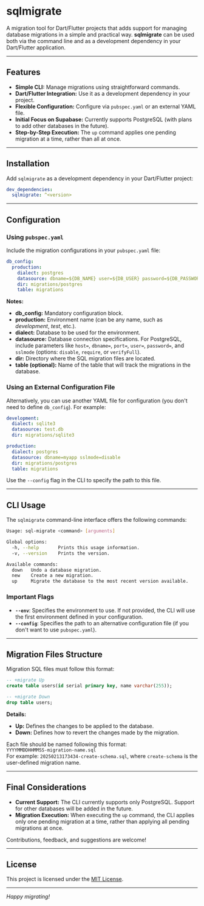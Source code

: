 # sqlmigrate

A migration tool for Dart/Flutter projects that adds support for managing database migrations in a simple and practical way. **sqlmigrate** can be used both via the command line and as a development dependency in your Dart/Flutter application.

---

## Features

- **Simple CLI:** Manage migrations using straightforward commands.
- **Dart/Flutter Integration:** Use it as a development dependency in your project.
- **Flexible Configuration:** Configure via `pubspec.yaml` or an external YAML file.
- **Initial Focus on Supabase:** Currently supports PostgreSQL (with plans to add other databases in the future).
- **Step-by-Step Execution:** The `up` command applies one pending migration at a time, rather than all at once.

---

## Installation

Add `sqlmigrate` as a development dependency in your Dart/Flutter project:

```yaml
dev_dependencies:
  sqlmigrate: ^<version>
```

---

## Configuration

### Using `pubspec.yaml`

Include the migration configurations in your `pubspec.yaml` file:

```yaml
db_config:
  production:
    dialect: postgres
    datasource: dbname=${DB_NAME} user=${DB_USER} password=${DB_PASSWORD} sslmode=disable
    dir: migrations/postgres
    table: migrations
```

**Notes:**

- **db_config:** Mandatory configuration block.
- **production:** Environment name (can be any name, such as _development_, _test_, etc.).
- **dialect:** Database to be used for the environment.
- **datasource:** Database connection specifications. For PostgreSQL, include parameters like `host=`, `dbname=`, `port=`, `user=`, `password=`, and `sslmode` (options: `disable`, `require`, or `verifyFull`).
- **dir:** Directory where the SQL migration files are located.
- **table (optional):** Name of the table that will track the migrations in the database.

### Using an External Configuration File

Alternatively, you can use another YAML file for configuration (you don't need to define `db_config`). For example:

```yaml
development:
  dialect: sqlite3
  datasource: test.db
  dir: migrations/sqlite3

production:
  dialect: postgres
  datasource: dbname=myapp sslmode=disable
  dir: migrations/postgres
  table: migrations
```

Use the `--config` flag in the CLI to specify the path to this file.

---

## CLI Usage

The `sqlmigrate` command-line interface offers the following commands:

```bash
Usage: sql-migrate <command> [arguments]

Global options:
  -h, --help       Prints this usage information.
  -v, --version    Prints the version.

Available commands:
  down   Undo a database migration.
  new    Create a new migration.
  up     Migrate the database to the most recent version available.
```

### Important Flags

- **`--env`**: Specifies the environment to use. If not provided, the CLI will use the first environment defined in your configuration.
- **`--config`**: Specifies the path to an alternative configuration file (if you don't want to use `pubspec.yaml`).

---

## Migration Files Structure

Migration SQL files must follow this format:

```sql
-- +migrate Up
create table users(id serial primary key, name varchar(255));

-- +migrate Down
drop table users;
```

**Details:**

- **Up:** Defines the changes to be applied to the database.
- **Down:** Defines how to revert the changes made by the migration.

Each file should be named following this format:  
`YYYYMMDDHHMMSS-migration-name.sql`  
For example: `20250213173434-create-schema.sql`, where `create-schema` is the user-defined migration name.

---

## Final Considerations

- **Current Support:** The CLI currently supports only PostgreSQL. Support for other databases will be added in the future.
- **Migration Execution:** When executing the `up` command, the CLI applies only one pending migration at a time, rather than applying all pending migrations at once.

Contributions, feedback, and suggestions are welcome!

---

## License

This project is licensed under the [MIT License](LICENSE).

---

*Happy migrating!*